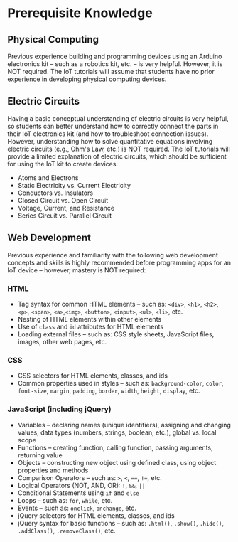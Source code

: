 # Prerequisite Knowledge

## Physical Computing

Previous experience building and programming devices using an Arduino electronics kit – such as a robotics kit, etc. – is very helpful. However, it is NOT required. The IoT tutorials will assume that students have no prior experience in developing physical computing devices.

## Electric Circuits

Having a basic conceptual understanding of electric circuits is very helpful, so students can better understand how to correctly connect the parts in their IoT electronics kit \(and how to troubleshoot connection issues\). However, understanding how to solve quantitative equations involving electric circuits \(e.g., Ohm's Law, etc.\) is NOT required. The IoT tutorials will provide a limited explanation of electric circuits, which should be sufficient for using the IoT kit to create devices.

* Atoms and Electrons
* Static Electricity vs. Current Electricity
* Conductors vs. Insulators
* Closed Circuit vs. Open Circuit
* Voltage, Current, and Resistance
* Series Circuit vs. Parallel Circuit

## Web Development

Previous experience and familiarity with the following web development concepts and skills is highly recommended before programming apps for an IoT device – however, mastery is NOT required:

### HTML

* Tag syntax for common HTML elements – such as: `<div>`, `<h1>`, `<h2>`, `<p>`, `<span>`, `<a>`,`<img>`, `<button>`, `<input>`, `<ul>`, `<li>`, etc.
* Nesting of HTML elements within other elements
* Use of `class` and `id` attributes for HTML elements
* Loading external files – such as: CSS style sheets, JavaScript files, images, other web pages, etc. 

### CSS

* CSS selectors for HTML elements, classes, and ids
* Common properties used in styles – such as: `background-color`, `color`, `font-size`, `margin`, `padding`, `border`, `width`, `height`, `display`, etc.

### JavaScript \(including jQuery\)

* Variables – declaring names \(unique identifiers\), assigning and changing values, data types \(numbers, strings, boolean, etc.\), global vs. local scope
* Functions – creating function, calling function, passing arguments, returning value
* Objects – constructing new object using defined class, using object properties and methods
* Comparison Operators – such as: `>`, `<`, `==`, `!=`, etc.
* Logical Operators \(NOT, AND, OR\): `!`, `&&`, `||`
* Conditional Statements using `if` and `else`
* Loops – such as: `for`, `while`, etc.
* Events – such as: `onclick`, `onchange`, etc.
* jQuery selectors for HTML elements, classes, and ids
* jQuery syntax for basic functions – such as: `.html()`, `.show()`, `.hide()`, `.addClass()`, `.removeClass()`, etc.




